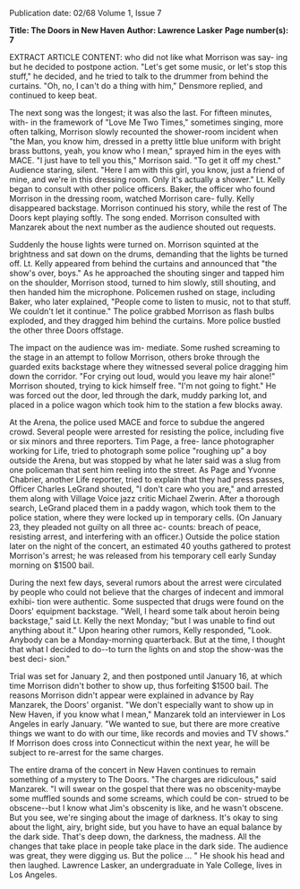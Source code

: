 Publication date: 02/68
Volume 1, Issue 7

**Title: The Doors in New Haven**
**Author: Lawrence Lasker**
**Page number(s): 7**

EXTRACT ARTICLE CONTENT:
who did not like what Morrison was say-
ing but he decided to postpone action. 
"Let's get some music, or let's stop this 
stuff," he decided, and he tried to talk to 
the drummer from behind the curtains. 
"Oh, no, I can't do a thing with him," 
Densmore replied, and continued to keep 
beat. 

The next song was the longest; it was 
also the last. For fifteen minutes, with-
in the framework of "Love Me Two 
Times," sometimes singing, more often 
talking, Morrison slowly recounted the 
shower-room incident when "the Man, 
you know him, dressed in a pretty little 
blue uniform with bright brass buttons, 
yeah, you know who I mean," sprayed 
him in the eyes with MACE. 
"I just have to tell you this," Morrison 
said. "To get it off my chest." Audience 
staring, silent. "Here I am with this girl, 
you know, just a friend of mine, and 
we're in this dressing room. Only it's 
actually a shower." Lt. Kelly began to 
consult with other police officers. Baker, 
the officer who found Morrison in the 
dressing room, watched Morrison care-
fully. Kelly disappeared backstage. 
Morrison continued his story, while the 
rest of The Doors kept playing softly. 
The song ended. Morrison consulted with 
Manzarek about the next number as the 
audience shouted out requests. 

Suddenly the house lights were turned 
on. Morrison squinted at the brightness 
and sat down on the drums, demanding 
that the lights be turned off. Lt. Kelly 
appeared from behind the curtains and 
announced that "the show's over, boys." 
As he approached the shouting singer and 
tapped him on the shoulder, Morrison 
stood, turned to him slowly, still shouting, 
and then handed him the microphone. 
Policemen rushed on stage, including 
Baker, who later explained, "People come 
to listen to music, not to that stuff. We 
couldn't let it continue." The police 
grabbed Morrison as flash bulbs exploded, 
and they dragged him behind the curtains. 
More police bustled the other three Doors 
offstage. 

The impact on the audience was im-
mediate. Some rushed screaming to the 
stage in an attempt to follow Morrison, 
others broke through the guarded exits 
backstage where they witnessed several 
police dragging him down the corridor. 
"For crying out loud, would you leave my 
hair alone!" Morrison shouted, trying to 
kick himself free. "I'm not going to fight." 
He was forced out the door, led through 
the dark, muddy parking lot, and placed 
in a police wagon which took him to the 
station a few blocks away. 

At the Arena, the police used MACE 
and force to subdue the angered crowd. 
Several people were arrested for resisting 
the police, including five or six minors 
and three reporters. Tim Page, a free-
lance photographer working for Life, tried 
to photograph some police "roughing up" 
a boy outside the Arena, but was stopped 
by what he later said was a slug from one 
policeman that sent him reeling into the 
street. As Page and Yvonne Chabrier, 
another Life reporter, tried to explain that 
they had press passes, Officer Charles 
LeGrand shouted, "I don't care who you 
are," and arrested them along with Village 
Voice jazz critic Michael Zwerin. After 
a thorough search, LeGrand placed them 
in a paddy wagon, which took them to 
the police station, where they were locked 
up in temporary cells. (On January 23, 
they pleaded not guilty on all three ac-
counts: breach of peace, resisting arrest, 
and interfering with an officer.) Outside 
the police station later on the night of the 
concert, an estimated 40 youths gathered 
to protest Morrison's arrest; he was 
released from his temporary cell early 
Sunday morning on $1500 bail. 

During the next few days, several 
rumors about the arrest were circulated 
by people who could not believe that the 
charges of indecent and immoral exhibi-
tion were authentic. Some suspected that 
drugs were found on the Doors' equipment 
backstage. "Well, I heard some talk about 
heroin being backstage," said Lt. Kelly 
the next Monday; "but I was unable to 
find out anything about it." Upon hearing 
other rumors, Kelly responded, "Look. 
Anybody can be a Monday-morning 
quarterback. But at the time, I thought that 
what I decided to do--to turn the lights 
on and stop the show-was the best deci-
sion." 

Trial was set for January 2, and then 
postponed until January 16, at which 
time Morrison didn't bother to show up, 
thus forfeiting $1500 bail. The reasons 
Morrison didn't appear were explained in 
advance by Ray Manzarek, the Doors' 
organist. "We don't especially want to 
show up in New Haven, if you know what 
I mean," Manzarek told an interviewer in 
Los Angeles in early January. "We wanted 
to sue, but there are more creative things 
we want to do with our time, like records 
and movies and TV shows." If Morrison 
does cross into Connecticut within the 
next year, he will be subject to re-arrest for 
the same charges. 

The entire drama of the concert in 
New Haven continues to remain something 
of a mystery to The Doors. "The charges 
are ridiculous," said Manzarek. "I will 
swear on the gospel that there was no 
obscenity-maybe some muffled sounds 
and some screams, which could be con-
strued to be obscene--but I know what 
Jim's obscenity is like, and he wasn't 
obscene. But you see, we're singing about 
the image of darkness. It's okay to sing 
about the light, airy, bright side, but you 
have to have an equal balance by the 
dark side. That's deep down, the darkness, 
the madness. All the changes that take 
place in people take place in the dark 
side. The audience was great, they were 
digging us. But the police ... " He shook 
his head and then laughed. 
Lawrence Lasker, an undergraduate in 
Yale College, lives in Los Angeles.